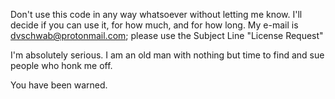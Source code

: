 Don't use this code in any way whatsoever without letting me know. I'll decide if you can use it, for how much, and for how long. My e-mail is dvschwab@protonmail.com; please use the Subject Line "License Request"

I'm absolutely serious. I am an old man with nothing but time to find and sue people who honk me off.

You have been warned.
